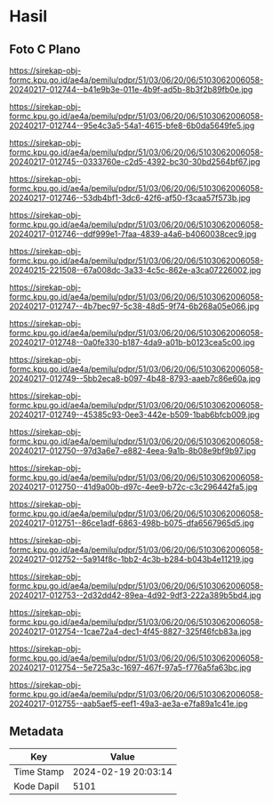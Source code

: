 # Hasil

## Foto C Plano

https://sirekap-obj-formc.kpu.go.id/ae4a/pemilu/pdpr/51/03/06/20/06/5103062006058-20240217-012744--b41e9b3e-011e-4b9f-ad5b-8b3f2b89fb0e.jpg

https://sirekap-obj-formc.kpu.go.id/ae4a/pemilu/pdpr/51/03/06/20/06/5103062006058-20240217-012744--95e4c3a5-54a1-4615-bfe8-6b0da5649fe5.jpg

https://sirekap-obj-formc.kpu.go.id/ae4a/pemilu/pdpr/51/03/06/20/06/5103062006058-20240217-012745--0333760e-c2d5-4392-bc30-30bd2564bf67.jpg

https://sirekap-obj-formc.kpu.go.id/ae4a/pemilu/pdpr/51/03/06/20/06/5103062006058-20240217-012746--53db4bf1-3dc6-42f6-af50-f3caa57f573b.jpg

https://sirekap-obj-formc.kpu.go.id/ae4a/pemilu/pdpr/51/03/06/20/06/5103062006058-20240217-012746--ddf999e1-7faa-4839-a4a6-b4060038cec9.jpg

https://sirekap-obj-formc.kpu.go.id/ae4a/pemilu/pdpr/51/03/06/20/06/5103062006058-20240215-221508--67a008dc-3a33-4c5c-862e-a3ca07226002.jpg

https://sirekap-obj-formc.kpu.go.id/ae4a/pemilu/pdpr/51/03/06/20/06/5103062006058-20240217-012747--4b7bec97-5c38-48d5-9f74-6b268a05e066.jpg

https://sirekap-obj-formc.kpu.go.id/ae4a/pemilu/pdpr/51/03/06/20/06/5103062006058-20240217-012748--0a0fe330-b187-4da9-a01b-b0123cea5c00.jpg

https://sirekap-obj-formc.kpu.go.id/ae4a/pemilu/pdpr/51/03/06/20/06/5103062006058-20240217-012749--5bb2eca8-b097-4b48-8793-aaeb7c86e60a.jpg

https://sirekap-obj-formc.kpu.go.id/ae4a/pemilu/pdpr/51/03/06/20/06/5103062006058-20240217-012749--45385c93-0ee3-442e-b509-1bab6bfcb009.jpg

https://sirekap-obj-formc.kpu.go.id/ae4a/pemilu/pdpr/51/03/06/20/06/5103062006058-20240217-012750--97d3a6e7-e882-4eea-9a1b-8b08e9bf9b97.jpg

https://sirekap-obj-formc.kpu.go.id/ae4a/pemilu/pdpr/51/03/06/20/06/5103062006058-20240217-012750--41d9a00b-d97c-4ee9-b72c-c3c296442fa5.jpg

https://sirekap-obj-formc.kpu.go.id/ae4a/pemilu/pdpr/51/03/06/20/06/5103062006058-20240217-012751--86ce1adf-6863-498b-b075-dfa6567965d5.jpg

https://sirekap-obj-formc.kpu.go.id/ae4a/pemilu/pdpr/51/03/06/20/06/5103062006058-20240217-012752--5a914f8c-1bb2-4c3b-b284-b043b4e11219.jpg

https://sirekap-obj-formc.kpu.go.id/ae4a/pemilu/pdpr/51/03/06/20/06/5103062006058-20240217-012753--2d32dd42-89ea-4d92-9df3-222a389b5bd4.jpg

https://sirekap-obj-formc.kpu.go.id/ae4a/pemilu/pdpr/51/03/06/20/06/5103062006058-20240217-012754--1cae72a4-dec1-4f45-8827-325f46fcb83a.jpg

https://sirekap-obj-formc.kpu.go.id/ae4a/pemilu/pdpr/51/03/06/20/06/5103062006058-20240217-012754--5e725a3c-1697-467f-97a5-f776a5fa63bc.jpg

https://sirekap-obj-formc.kpu.go.id/ae4a/pemilu/pdpr/51/03/06/20/06/5103062006058-20240217-012755--aab5aef5-eef1-49a3-ae3a-e7fa89a1c41e.jpg


## Metadata

| Key        | Value               |
| ---------- | ------------------- |
| Time Stamp | 2024-02-19 20:03:14 |
| Kode Dapil | 5101                |



